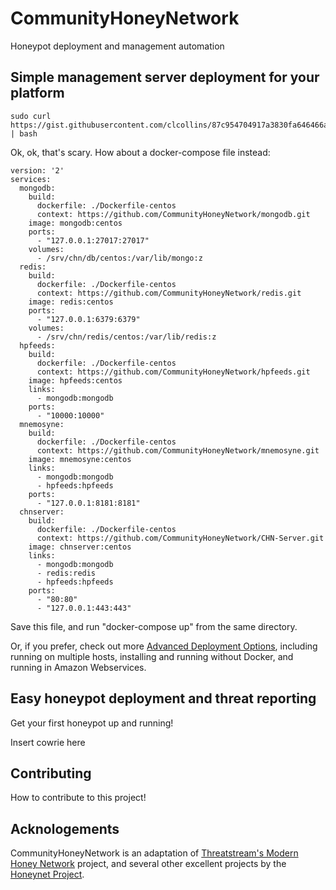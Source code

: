 CommunityHoneyNetwork
=====================

Honeypot deployment and management automation

## Simple management server deployment for your platform

```
sudo curl https://gist.githubusercontent.com/clcollins/87c954704917a3830fa646466a11fa60/raw/98b879050b7aeb24e7ea8faf2cadc1e6b89c2d40/chnserver_deploy.sh | bash
```

Ok, ok, that's scary.  How about a docker-compose file instead:

```
version: '2'
services:
  mongodb:
    build:
      dockerfile: ./Dockerfile-centos
      context: https://github.com/CommunityHoneyNetwork/mongodb.git
    image: mongodb:centos
    ports:
      - "127.0.0.1:27017:27017"
    volumes:
      - /srv/chn/db/centos:/var/lib/mongo:z
  redis:
    build:
      dockerfile: ./Dockerfile-centos
      context: https://github.com/CommunityHoneyNetwork/redis.git
    image: redis:centos
    ports:
      - "127.0.0.1:6379:6379"
    volumes:
      - /srv/chn/redis/centos:/var/lib/redis:z
  hpfeeds:
    build:
      dockerfile: ./Dockerfile-centos
      context: https://github.com/CommunityHoneyNetwork/hpfeeds.git
    image: hpfeeds:centos
    links:
      - mongodb:mongodb
    ports:
      - "10000:10000"
  mnemosyne:
    build:
      dockerfile: ./Dockerfile-centos
      context: https://github.com/CommunityHoneyNetwork/mnemosyne.git
    image: mnemosyne:centos
    links:
      - mongodb:mongodb
      - hpfeeds:hpfeeds
    ports:
      - "127.0.0.1:8181:8181"
  chnserver:
    build:
      dockerfile: ./Dockerfile-centos
      context: https://github.com/CommunityHoneyNetwork/CHN-Server.git
    image: chnserver:centos
    links:
      - mongodb:mongodb
      - redis:redis
      - hpfeeds:hpfeeds
    ports:
      - "80:80"
      - "127.0.0.1:443:443"
```

Save this file, and run "docker-compose up" from the same directory.


Or, if you prefer, check out more [Advanced Deployment Options](), including running on multiple hosts, installing and running without Docker, and running in Amazon Webservices.

## Easy honeypot deployment and threat reporting

Get your first honeypot up and running!  

Insert cowrie here

## Contributing

How to contribute to this project!

## Acknologements

CommunityHoneyNetwork is an adaptation of [Threatstream's Modern Honey Network](https://threatstream.github.io/mhn/) project, and several other excellent projects by the [Honeynet Project](https://www.honeynet.org/).
